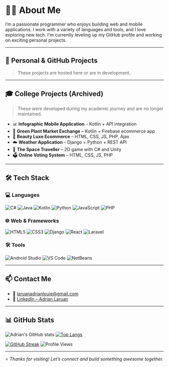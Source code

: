 <!-- Galaxy Banner -->

# 👨‍💻 About Me

I’m a passionate programmer who enjoys building web and mobile applications. I work with a variety of languages and tools, and I love exploring new tech. I'm currently leveling up my GitHub profile and working on exciting personal projects.

---

## 🧪 Personal & GitHub Projects

> These projects are hosted here or are in development.



---

## 🎓 College Projects (Archived)

> These were developed during my academic journey and are no longer maintained.

- 📊 **Infographic Mobile Application** – Kotlin + API integration  
- 🛒 **Green Plant Market Exchange** – Kotlin + Firebase ecommerce app  
- 💅 **Beauty Luxe Ecommerce** – HTML, CSS, JS, PHP, Ajax  
- ☁️ **Weather Application** – Django + Python + REST API  
- 🌌 **The Space Traveller** – 2D game with C# and Unity  
- 🗳 **Online Voting System** – HTML, CSS, JS, PHP

---

## 🛠️ Tech Stack

### 💻 Languages
![C#](https://img.shields.io/badge/C%23-239120?style=flat-square&logo=c-sharp&logoColor=white)
![Java](https://img.shields.io/badge/Java-007396?style=flat-square&logo=java&logoColor=white)
![Kotlin](https://img.shields.io/badge/Kotlin-0095D5?style=flat-square&logo=kotlin&logoColor=white)
![Python](https://img.shields.io/badge/Python-3776AB?style=flat-square&logo=python&logoColor=white)
![JavaScript](https://img.shields.io/badge/JavaScript-F7DF1E?style=flat-square&logo=javascript&logoColor=black)
![PHP](https://img.shields.io/badge/PHP-777BB4?style=flat-square&logo=php&logoColor=white)

### 🌐 Web & Frameworks
![HTML5](https://img.shields.io/badge/HTML5-E34F26?style=flat-square&logo=html5&logoColor=white)
![CSS3](https://img.shields.io/badge/CSS3-1572B6?style=flat-square&logo=css3&logoColor=white)
![Django](https://img.shields.io/badge/Django-092E20?style=flat-square&logo=django&logoColor=white)
![React](https://img.shields.io/badge/React-20232A?style=flat-square&logo=react&logoColor=61DAFB)
![Laravel](https://img.shields.io/badge/Laravel-FF2D20?style=flat-square&logo=laravel&logoColor=white)

### 🛠 Tools
![Android Studio](https://img.shields.io/badge/Android%20Studio-3DDC84?style=flat-square&logo=android-studio&logoColor=white)
![VS Code](https://img.shields.io/badge/VS%20Code-007ACC?style=flat-square&logo=visual-studio-code&logoColor=white)
![NetBeans](https://img.shields.io/badge/NetBeans-1B6AC6?style=flat-square&logo=apachenetbeanside&logoColor=white)

---

## 📫 Contact Me

- 📧 [laruanadrianlouie@gmail.com](mailto:laruanadrianlouie@gmail.com)  
- 💼 [LinkedIn – Adrian Laruan](https://www.linkedin.com/in/adrian-louie-m-laruan-0a65782ab/)

---

## 📊 GitHub Stats

![Adrian's GitHub stats](https://github-readme-stats.vercel.app/api?username=LaruanAdrian&show_icons=true&theme=midnight-purple)
[![Top Langs](https://github-readme-stats.vercel.app/api/top-langs/?username=LaruanAdrian&layout=compact&theme=midnight-purple)](https://github.com/anuraghazra/github-readme-stats)

[![GitHub Streak](https://streak-stats.demolab.com?user=LaruanAdrian&theme=highcontrast)](https://git.io/streak-stats)
![Profile Views](https://komarev.com/ghpvc/?username=LaruanAdrian&label=Profile%20views&color=blueviolet&style=flat-square)

---

⭐ _Thanks for visiting! Let’s connect and build something awesome together._
